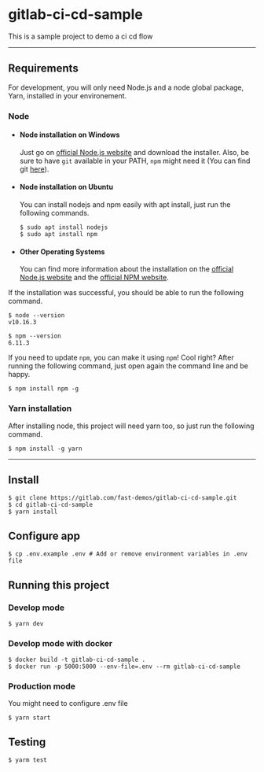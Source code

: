 # gitlab-ci-cd-sample

This is a sample project to demo a ci cd flow

---
## Requirements

For development, you will only need Node.js and a node global package, Yarn, installed in your environement.

### Node
- #### Node installation on Windows

  Just go on [official Node.js website](https://nodejs.org/) and download the installer.
Also, be sure to have `git` available in your PATH, `npm` might need it (You can find git [here](https://git-scm.com/)).

- #### Node installation on Ubuntu

  You can install nodejs and npm easily with apt install, just run the following commands.

      $ sudo apt install nodejs
      $ sudo apt install npm

- #### Other Operating Systems
  You can find more information about the installation on the [official Node.js website](https://nodejs.org/) and the [official NPM website](https://npmjs.org/).

If the installation was successful, you should be able to run the following command.

    $ node --version
    v10.16.3

    $ npm --version
    6.11.3

If you need to update `npm`, you can make it using `npm`! Cool right? After running the following command, just open again the command line and be happy.

    $ npm install npm -g

###
### Yarn installation
  After installing node, this project will need yarn too, so just run the following command.

    $ npm install -g yarn

---

## Install
    $ git clone https://gitlab.com/fast-demos/gitlab-ci-cd-sample.git
    $ cd gitlab-ci-cd-sample
    $ yarn install

## Configure app
    $ cp .env.example .env # Add or remove environment variables in .env file
 
## Running this project  
###
### Develop mode
    $ yarn dev

###
### Develop mode with docker

    $ docker build -t gitlab-ci-cd-sample .
    $ docker run -p 5000:5000 --env-file=.env --rm gitlab-ci-cd-sample
###
### Production mode
You might need to configure .env file

    $ yarn start
## Testing

    $ yarm test 


